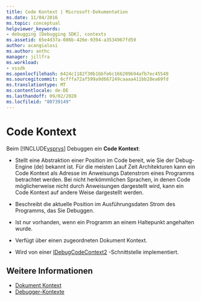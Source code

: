```yaml
---
title: Code Kontext | Microsoft-Dokumentation
ms.date: 11/04/2016
ms.topic: conceptual
helpviewer_keywords:
- debugging [Debugging SDK], contexts
ms.assetid: 65e4d37a-086b-426e-9394-a3534967fd59
author: acangialosi
ms.author: anthc
manager: jillfra
ms.workload:
- vssdk
ms.openlocfilehash: 6424c1182f30b1bbfe6c166209b94afb7ec45549
ms.sourcegitcommit: 6cfffa72af599a9d667249caaaa411bb28ea69fd
ms.translationtype: MT
ms.contentlocale: de-DE
ms.lasthandoff: 09/02/2020
ms.locfileid: "80739149"
---
```

# <a name="code-context"></a>Code Kontext
Beim [!INCLUDE[vsprvs](../../code-quality/includes/vsprvs_md.md)] Debuggen ein **Code Kontext**:

- Stellt eine Abstraktion einer Position im Code bereit, wie Sie der Debug-Engine (de) bekannt ist. Für die meisten Lauf Zeit Architekturen kann ein Code Kontext als Adresse im Anweisungs Datenstrom eines Programms betrachtet werden. Bei nicht herkömmlichen Sprachen, in denen Code möglicherweise nicht durch Anweisungen dargestellt wird, kann ein Code Kontext auf andere Weise dargestellt werden.

- Beschreibt die aktuelle Position im Ausführungsdaten Strom des Programms, das Sie Debuggen.

- Ist nur vorhanden, wenn ein Programm an einem Haltepunkt angehalten wurde.

- Verfügt über einen zugeordneten Dokument Kontext.

- Wird von einer [IDebugCodeContext2](../../extensibility/debugger/reference/idebugcodecontext2.md) -Schnittstelle implementiert.

## <a name="see-also"></a>Weitere Informationen
- [Dokument Kontext](../../extensibility/debugger/document-context.md)
- [Debugger-Kontexte](../../extensibility/debugger/debugger-contexts.md)
